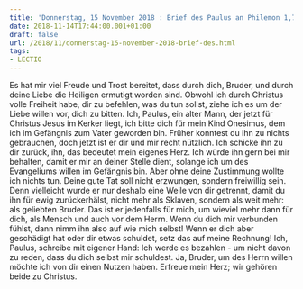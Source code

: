 ```yaml
---
title: 'Donnerstag, 15 November 2018 : Brief des Paulus an Philemon 1,7-20.'
date: 2018-11-14T17:44:00.001+01:00
draft: false
url: /2018/11/donnerstag-15-november-2018-brief-des.html
tags: 
- LECTIO
---
```


Es hat mir viel Freude und Trost bereitet, dass durch dich, Bruder, und durch deine Liebe die Heiligen ermutigt worden sind. Obwohl ich durch Christus volle Freiheit habe, dir zu befehlen, was du tun sollst, ziehe ich es um der Liebe willen vor, dich zu bitten. Ich, Paulus, ein alter Mann, der jetzt für Christus Jesus im Kerker liegt, ich bitte dich für mein Kind Onesimus, dem ich im Gefängnis zum Vater geworden bin. Früher konntest du ihn zu nichts gebrauchen, doch jetzt ist er dir und mir recht nützlich. Ich schicke ihn zu dir zurück, ihn, das bedeutet mein eigenes Herz. Ich würde ihn gern bei mir behalten, damit er mir an deiner Stelle dient, solange ich um des Evangeliums willen im Gefängnis bin. Aber ohne deine Zustimmung wollte ich nichts tun. Deine gute Tat soll nicht erzwungen, sondern freiwillig sein. Denn vielleicht wurde er nur deshalb eine Weile von dir getrennt, damit du ihn für ewig zurückerhälst, nicht mehr als Sklaven, sondern als weit mehr: als geliebten Bruder. Das ist er jedenfalls für mich, um wieviel mehr dann für dich, als Mensch und auch vor dem Herrn. Wenn du dich mir verbunden fühlst, dann nimm ihn also auf wie mich selbst! Wenn er dich aber geschädigt hat oder dir etwas schuldet, setz das auf meine Rechnung! Ich, Paulus, schreibe mit eigener Hand: Ich werde es bezahlen - um nicht davon zu reden, dass du dich selbst mir schuldest. Ja, Bruder, um des Herrn willen möchte ich von dir einen Nutzen haben. Erfreue mein Herz; wir gehören beide zu Christus.